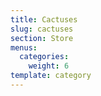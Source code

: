 ```yaml
---
title: Cactuses
slug: cactuses
section: Store
menus:
  categories:
    weight: 6
template: category
---
```

